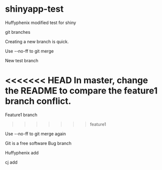 # shinyapp-test
Huffyphenix modified
test for shiny

git branches


Creating a new branch is quick.

Use --no-ff to git merge

New test branch

<<<<<<< HEAD
In master, change the README to compare the feature1 branch conflict.
=======
Feature1 branch
>>>>>>> feature1

Use --no-ff to git merge again



Git is a free software
Bug branch


Huffyphenix add

cj add

